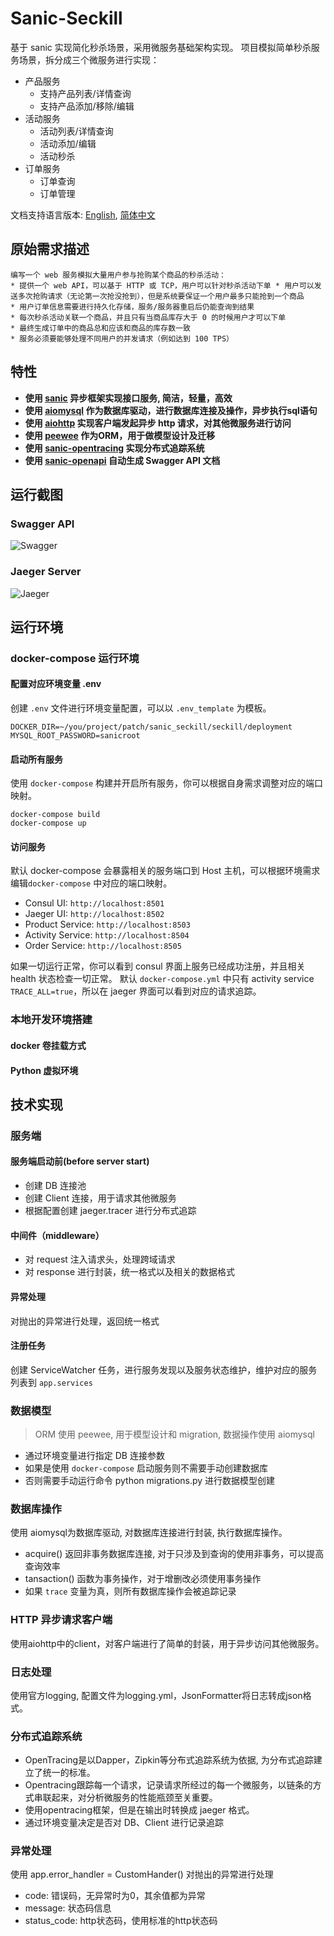 # Sanic-Seckill

基于 sanic 实现简化秒杀场景，采用微服务基础架构实现。
项目模拟简单秒杀服务场景，拆分成三个微服务进行实现：

* 产品服务
	* 支持产品列表/详情查询
	* 支持产品添加/移除/编辑
* 活动服务
	* 活动列表/详情查询
	* 活动添加/编辑
	* 活动秒杀
* 订单服务
	* 订单查询
	* 订单管理

文档支持语言版本:  [English][English], [简体中文][简体中文]

[English]: https://github.com/itechub/seckill-sanic/blob/master/README.md
[简体中文]: https://github.com/itechub/seckill-sanic/blob/master/README.zh-cn.md

## 原始需求描述
	编写一个 web 服务模拟大量用户参与抢购某个商品的秒杀活动：
	* 提供一个 web API，可以基于 HTTP 或 TCP，用户可以针对秒杀活动下单	* 用户可以发送多次抢购请求（无论第一次抢没抢到），但是系统要保证一个用户最多只能抢到一个商品
	* 用户订单信息需要进行持久化存储，服务/服务器重启后仍能查询到结果
	* 每次秒杀活动关联一个商品，并且只有当商品库存大于 0 的时候用户才可以下单
	* 最终生成订单中的商品总和应该和商品的库存数一致
	* 服务必须要能够处理不同用户的并发请求（例如达到 100 TPS）

## 特性
* **使用 [sanic][sanic] 异步框架实现接口服务, 简洁，轻量，高效**
* **使用 [aiomysql][aiomysql] 作为数据库驱动，进行数据库连接及操作，异步执行sql语句**
* **使用 [aiohttp][aiohttp] 实现客户端发起异步 http 请求，对其他微服务进行访问**
* **使用 [peewee][peewee] 作为ORM，用于做模型设计及迁移**
* **使用 [sanic-opentracing][sanic-opentracing] 实现分布式追踪系统**
* **使用 [sanic-openapi][sanic-openapi] 自动生成 Swagger API 文档**

[sanic]: https://github.com/huge-success/sanic
[aiomysql]: https://github.com/aio-libs/aiomysql
[aiohttp]:https://github.com/aio-libs/aiohttp
[peewee]: https://github.com/coleifer/peewee
[sanic-opentracing]: https://github.com/shady-robot/sanic-opentracing
[sanic-openapi]: https://github.com/huge-success/sanic-openapi

## 运行截图

### Swagger API
![Swagger](https://github.com/itechub/seckill-sanic/raw/master/assets/images/swagger_sanic.jpg)

### Jaeger Server
![Jaeger](https://github.com/itechub/seckill-sanic/raw/master/assets/images/jaeger_sanic.jpg)

## 运行环境
### docker-compose 运行环境
#### 配置对应环境变量 .env
创建 `.env` 文件进行环境变量配置，可以以 `.env_template` 为模板。

```
DOCKER_DIR=~/you/project/patch/sanic_seckill/seckill/deployment
MYSQL_ROOT_PASSWORD=sanicroot
```

#### 启动所有服务
使用 `docker-compose` 构建并开启所有服务，你可以根据自身需求调整对应的端口映射。

```
docker-compose build  
docker-compose up 
```

#### 访问服务
默认 docker-compose 会暴露相关的服务端口到 Host 主机，可以根据环境需求编辑`docker-compose` 中对应的端口映射。

* Consul UI:  `http://localhost:8501`
* Jaeger UI:  `http://localhost:8502`
* Product Service:  `http://localhost:8503`
* Activity Service:  `http://localhost:8504`
* Order Service:  `http://localhost:8505`

如果一切运行正常，你可以看到 consul 界面上服务已经成功注册，并且相关 health 状态检查一切正常。
默认 `docker-compose.yml` 中只有 activity service `TRACE_ALL=true`，所以在 jaeger 界面可以看到对应的请求追踪。

### 本地开发环境搭建
#### docker 卷挂载方式
#### Python 虚拟环境

## 技术实现
### 服务端
#### 服务端启动前(before server start)
* 创建 DB 连接池
* 创建 Client 连接，用于请求其他微服务
* 根据配置创建 jaeger.tracer 进行分布式追踪

#### 中间件（middleware）
* 对 request 注入请求头，处理跨域请求
* 对 response 进行封装，统一格式以及相关的数据格式

#### 异常处理 
对抛出的异常进行处理，返回统一格式

#### 注册任务
创建 ServiceWatcher 任务，进行服务发现以及服务状态维护，维护对应的服务列表到 `app.services`

### 数据模型
> ORM 使用 peewee, 用于模型设计和 migration, 数据操作使用 aiomysql

* 通过环境变量进行指定 DB 连接参数
* 如果是使用 `docker-compose` 启动服务则不需要手动创建数据库
* 否则需要手动运行命令 python migrations.py 进行数据模型创建

### 数据库操作 
使用 aiomysql为数据库驱动, 对数据库连接进行封装, 执行数据库操作。

* acquire() 返回非事务数据库连接, 对于只涉及到查询的使用非事务，可以提高查询效率
* tansaction() 函数为事务操作，对于增删改必须使用事务操作
* 如果 `trace` 变量为真，则所有数据库操作会被追踪记录


### HTTP 异步请求客户端
使用aiohttp中的client，对客户端进行了简单的封装，用于异步访问其他微服务。

### 日志处理
使用官方logging, 配置文件为logging.yml，JsonFormatter将日志转成json格式。

### 分布式追踪系统
* OpenTracing是以Dapper，Zipkin等分布式追踪系统为依据, 为分布式追踪建立了统一的标准。
* Opentracing跟踪每一个请求，记录请求所经过的每一个微服务，以链条的方式串联起来，对分析微服务的性能瓶颈至关重要。
* 使用opentracing框架，但是在输出时转换成 jaeger 格式。
* 通过环境变量决定是否对 DB、Client 进行记录追踪


### 异常处理
使用 app.error_handler = CustomHander() 对抛出的异常进行处理

* code: 错误码，无异常时为0，其余值都为异常
* message: 状态码信息
* status_code: http状态码，使用标准的http状态码


